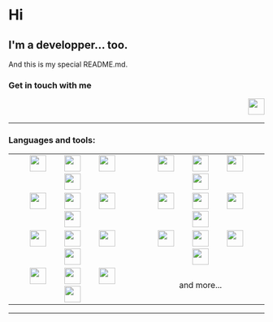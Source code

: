 # Hi

## I'm a developper... too.
And this is my special README.md.

### Get in touch with me
[<img alt="" align="right" width="32px" src="4E71-NOP/4E71-NOP/assets/img/linkedin-original.svg" />](https://www.linkedin.com/in/faust-maria-de-arevalo-99b456132/)
<br/>
<br/>

---

### Languages and tools:

<table width="80%" style="border:0px; margin-left:auto; margin-right:auto">
<tr>
<td style="text-align:center; word-spacing:32px;">

<img alt="" width="32px" src="4E71-NOP/4E71-NOP/assets/img/java-original.svg"/>
<img alt="" width="32px" src="4E71-NOP/4E71-NOP/assets/img/csharp-original.svg"/>
<img alt="" width="32px" src="4E71-NOP/4E71-NOP/assets/img/c-original.svg"/>
<img alt="" width="32px" src="4E71-NOP/4E71-NOP/assets/img/cplusplus-original.svg"/>
</td>
<td style="text-align:center; word-spacing:32px;">
<img alt="" width="32px" src="4E71-NOP/4E71-NOP/assets/img/php-original.svg"/>
<img alt="" width="32px" src="4E71-NOP/4E71-NOP/assets/img/html5-original.svg"/>
<img alt="" width="32px" src="4E71-NOP/4E71-NOP/assets/img/javascript-original.svg"/>
<img alt="" width="32px" src="4E71-NOP/4E71-NOP/assets/img/css3-original.svg"/>
</td>
</tr>


<tr>
<td style="text-align:center; word-spacing:32px;">
<img alt="" width="32px" src="4E71-NOP/4E71-NOP/assets/img/angularjs-original.svg"/>
<img alt="" width="32px" src="4E71-NOP/4E71-NOP/assets/img/typescript-original.svg"/>
<img alt="" width="32px" src="4E71-NOP/4E71-NOP/assets/img/android-original.svg"/>
<img alt="" width="32px" src="4E71-NOP/4E71-NOP/assets/img/react-original.svg"/>
</td>
<td style="text-align:center; word-spacing:32px;">
<img alt="" width="32px" src="4E71-NOP/4E71-NOP/assets/img/nodejs-original.svg"/>
<img alt="" width="32px" src="4E71-NOP/4E71-NOP/assets/img/vuejs-original.svg"/>
<img alt="" width="32px" src="4E71-NOP/4E71-NOP/assets/img/git-original.svg"/>
<img alt="" width="32px" src="4E71-NOP/4E71-NOP/assets/img/github-original.svg"/>
</td>
</tr>


<tr>
<td style="text-align:center; word-spacing:32px;">
<img alt="" width="32px" src="4E71-NOP/4E71-NOP/assets/img/docker-original.svg"/>
<img alt="" width="32px" src="4E71-NOP/4E71-NOP/assets/img/heroku-original.svg"/>
<img alt="" width="32px" src="4E71-NOP/4E71-NOP/assets/img/gimp-original.svg"/>
<img alt="" width="32px" src="4E71-NOP/4E71-NOP/assets/img/inkscape-original.svg"/>
</td>
<td style="text-align:center; word-spacing:32px;">
<img alt="" width="32px" src="4E71-NOP/4E71-NOP/assets/img/linux-original.svg"/>
<img alt="" width="32px" src="4E71-NOP/4E71-NOP/assets/img/debian-original.svg"/>
<img alt="" width="32px" src="4E71-NOP/4E71-NOP/assets/img/apache-original.svg"/>
<img alt="" width="32px" src="4E71-NOP/4E71-NOP/assets/img/mysql-original.svg"/>
</td>
</tr>

<tr>
<td style="text-align:center; word-spacing:32px;">
<img alt="" width="32px" src="4E71-NOP/4E71-NOP/assets/img/tomcat-original.svg"/>
<img alt="" width="32px" src="4E71-NOP/4E71-NOP/assets/img/nginx-original.svg"/>
<img alt="" width="32px" src="4E71-NOP/4E71-NOP/assets/img/sourcetree-original.svg"/>
<img alt="" width="32px" src="4E71-NOP/4E71-NOP/assets/img/ssh-original.svg"/>
</td>
<td style="text-align:center;">
and more...
</td>
</tr>
</table>

---
